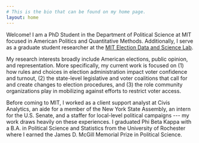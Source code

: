 ```yaml
---
# This is the bio that can be found on my home page.
layout: home
---
```

Welcome! I am a PhD Student in the Department of Political Science at MIT focused in American Politics and Quantitative Methods. Additionally, I serve as a graduate student researcher at the [MIT Election Data and Science Lab](https://electionlab.mit.edu).

My research interests broadly include American elections, public opinion, and representation. More specifically, my current work is focused on (1) how rules and choices in election administration impact voter confidence and turnout, (2) the state-level legislative and voter coalitions that call for and create changes to election procedures, and (3) the role community organizations play in mobilizing against efforts to restrict voter access.

Before coming to MIT, I worked as a client support analyst at Civis Analytics, an aide for a member of the New York State Assembly, an intern for the U.S. Senate, and a staffer for local-level political campaigns --- my work draws heavily on these experiences. I graduated Phi Beta Kappa with a B.A. in Political Science and Statistics from the University of Rochester where I earned the James D. McGill Memorial Prize in Political Science.